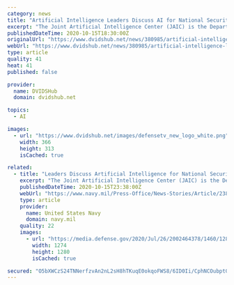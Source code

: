 ```yaml
---
category: news
title: "Artificial Intelligence Leaders Discuss AI for National Security in NPS’ Latest Guest Lecture"
excerpt: "The Joint Artificial Intelligence Center (JAIC) is the Department of Defense’s lead organization for accelerating the adoption of artificial intelligence (AI) across the services. And it’s a critical role,"
publishedDateTime: 2020-10-15T18:30:00Z
originalUrl: "https://www.dvidshub.net/news/380985/artificial-intelligence-leaders-discuss-ai-national-security-nps-latest-guest-lecture"
webUrl: "https://www.dvidshub.net/news/380985/artificial-intelligence-leaders-discuss-ai-national-security-nps-latest-guest-lecture"
type: article
quality: 41
heat: 41
published: false

provider:
  name: DVIDSHub
  domain: dvidshub.net

topics:
  - AI

images:
  - url: "https://www.dvidshub.net/images/defensetv_new_logo_white.png"
    width: 366
    height: 313
    isCached: true

related:
  - title: "Leaders Discuss Artificial Intelligence for National Security in Naval Postgraduate School Guest Lecture"
    excerpt: "The Joint Artificial Intelligence Center (JAIC) is the Department of Defense’s lead organization for accelerating the adoption of artificial intelligence (AI) across the services. And it’s a critical"
    publishedDateTime: 2020-10-15T23:38:00Z
    webUrl: "https://www.navy.mil/Press-Office/News-Stories/Article/2383612/leaders-discuss-artificial-intelligence-for-national-security-in-naval-postgrad/"
    type: article
    provider:
      name: United States Navy
      domain: navy.mil
    quality: 22
    images:
      - url: "https://media.defense.gov/2020/Jul/26/2002464378/1460/1280/0/200730-N-ZZ999-0001.JPG"
        width: 1274
        height: 1280
        isCached: true

secured: "O5bXWCzS24TNNerfzvAn2nL2sH8hTKuqE0okqoFWS8/6ID0Ii/CphNCOubptGXvriPzBsXg08nxBbV31+xYgcNgbzlls3pthCAS18E/wc2yIH8BmwcB221u/KtytKjO/yezkREpqilKa2jcmfpqiBJqb3wSdQ3IVbF22dRphTy4OU7gVrPMJdzqnYpx0FDH4loXEQSp4D6EpbdE67nArW+deJYTPmfPEmMbiXMNviKtIRu/TJyla4cG9RwIMrN9oVHRFghvBDWzlV5Y6Zic3b3A1VjqMs4omT7ouZ9jmIEWAD2ZBBRQMovTqXHS1mve5H7PgBcYJbMH3DzRkn8iupjeDgfLPe+Ttu1B+onowXBY=;8dR+etoEgStFOq+cU0V7VA=="
---
```


